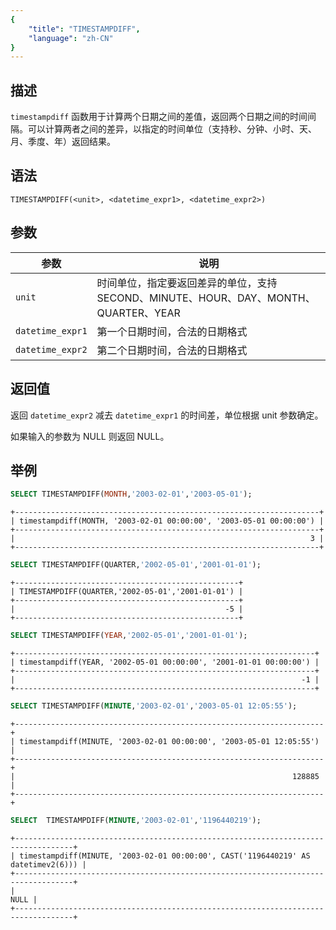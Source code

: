 ```yaml
---
{
    "title": "TIMESTAMPDIFF",
    "language": "zh-CN"
}
---
```


## 描述

`timestampdiff` 函数用于计算两个日期之间的差值，返回两个日期之间的时间间隔。可以计算两者之间的差异，以指定的时间单位（支持秒、分钟、小时、天、月、季度、年）返回结果。

## 语法

`TIMESTAMPDIFF(<unit>, <datetime_expr1>, <datetime_expr2>)`

## 参数

| 参数 | 说明                                                        |
| -- |-----------------------------------------------------------|
| `unit` | 时间单位，指定要返回差异的单位，支持 SECOND、MINUTE、HOUR、DAY、MONTH、QUARTER、YEAR |
|`datetime_expr1`| 第一个日期时间，合法的日期格式                                           |
|`datetime_expr2`| 第二个日期时间，合法的日期格式                                           |

## 返回值

返回 `datetime_expr2` 减去 `datetime_expr1` 的时间差，单位根据 unit 参数确定。

如果输入的参数为 NULL 则返回 NULL。

## 举例

```sql
SELECT TIMESTAMPDIFF(MONTH,'2003-02-01','2003-05-01');
```

```text
+--------------------------------------------------------------------+
| timestampdiff(MONTH, '2003-02-01 00:00:00', '2003-05-01 00:00:00') |
+--------------------------------------------------------------------+
|                                                                  3 |
+--------------------------------------------------------------------+
```

```sql
SELECT TIMESTAMPDIFF(QUARTER,'2002-05-01','2001-01-01');
```

```text
+--------------------------------------------------+
| TIMESTAMPDIFF(QUARTER,'2002-05-01','2001-01-01') |
+--------------------------------------------------+
|                                               -5 |
+--------------------------------------------------+
```

```sql
SELECT TIMESTAMPDIFF(YEAR,'2002-05-01','2001-01-01');
```

```text
+-------------------------------------------------------------------+
| timestampdiff(YEAR, '2002-05-01 00:00:00', '2001-01-01 00:00:00') |
+-------------------------------------------------------------------+
|                                                                -1 |
+-------------------------------------------------------------------+
```

```sql
SELECT TIMESTAMPDIFF(MINUTE,'2003-02-01','2003-05-01 12:05:55');
```

```text
+---------------------------------------------------------------------+
| timestampdiff(MINUTE, '2003-02-01 00:00:00', '2003-05-01 12:05:55') |
+---------------------------------------------------------------------+
|                                                              128885 |
+---------------------------------------------------------------------+
```
```sql
SELECT  TIMESTAMPDIFF(MINUTE,'2003-02-01','1196440219');
```

```text
+-----------------------------------------------------------------------------------+
| timestampdiff(MINUTE, '2003-02-01 00:00:00', CAST('1196440219' AS datetimev2(6))) |
+-----------------------------------------------------------------------------------+
|                                                                              NULL |
+-----------------------------------------------------------------------------------+
```